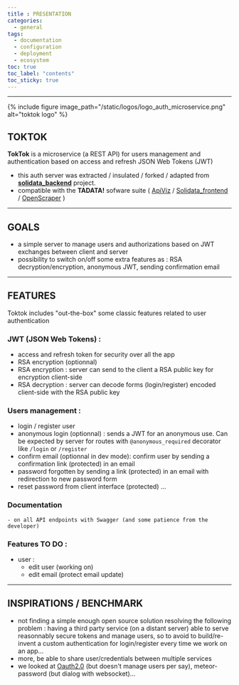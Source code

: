 ```yaml
---
title : PRESENTATION
categories:
  - general
tags:
  - documentation
  - configuration
  - deployment
  - ecosystem
toc: true
toc_label: "contents"
toc_sticky: true
---
```


-----

{% include figure image_path="/static/logos/logo_auth_microservice.png" alt="toktok logo" %}

## TOKTOK

**TokTok** is a microservice (a REST API) for users management and authentication based on access and refresh JSON Web Tokens (JWT)

- this auth server was extracted / insulated / forked / adapted from **[solidata_backend](https://github.com/entrepreneur-interet-general/solidata_backend)** project.
- compatible with the **TADATA!** sofware suite ( [ApiViz](https://github.com/co-demos/apiviz-frontend) / [Solidata_frontend](https://github.com/entrepreneur-interet-general/solidata_frontend) / [OpenScraper](https://github.com/entrepreneur-interet-general/OpenScraper) )

-------

## GOALS

- a simple server to manage users and authorizations based on JWT exchanges between client and server
- possibility to switch on/off some extra features as : RSA decryption/encryption, anonymous JWT, sending confirmation email

---------

## FEATURES 

Toktok includes "out-the-box" some classic features related to user authentication

### JWT (JSON Web Tokens) :

- access and refresh token for security over all the app
- RSA encryption (optionnal)
- RSA encryption : server can send to the client a RSA public key for encryption client-side
- RSA decryption : server can decode forms (login/register) encoded client-side with the RSA public key

### Users management :

- login / register user 
- anonymous login (optionnal) : sends a JWT for an anonymous use. Can be expected by server for routes with `@anonymous_required` decorator like `/login` or `/register`
- confirm email (optionnal in dev mode): confirm user by sending a confirmation link (protected) in an email 
- password forgotten by sending a link (protected) in an email with redirection to new password form 
- reset password from client interface (protected) ...

### Documentation 
	- on all API endpoints with Swagger (and some patience from the developer)

### Features TO DO  :
- user : 
	- edit user (working on)
	- edit email (protect email update)

------

## INSPIRATIONS / BENCHMARK

- not finding a simple enough open source solution resolving the following problem : having a third party service (on a distant server) able to serve reasonnably secure tokens and manage users, so to avoid to build/re-invent a custom authentication for login/register every time we work on an app... 
- more, be able to share user/credentials between multiple services 
- we looked at [Oauth2.0](https://oauth.net/2/) (but doesn't manage users per say), meteor-password (but dialog with websocket)...